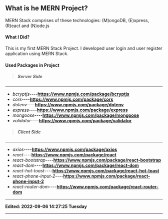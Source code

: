 ## What is he MERN Project?

MERN Stack comprises of these technologies: (M)ongoDB, (E)xpress, (R)eact and (N)ode.js

#### What I Did?

This is my first MERN Stack Project. I developed user login and user register application using MERN Stack.

#### Used Packages in Project

> ##### Server Side

------------

- *bcryptjs*----**https://www.npmjs.com/package/bcryptjs**
- *cors*----**https://www.npmjs.com/package/cors**
- *dotenv*----**https://www.npmjs.com/package/dotenv**
- *express*----**https://www.npmjs.com/package/express**
- *mongoose*----**https://www.npmjs.com/package/mongoose**
- *validator*----**https://www.npmjs.com/package/validator**

> ##### Client Side

------------

- *axios*----**https://www.npmjs.com/package/axios**
- *react*----**https://www.npmjs.com/package/react**
- *react-bootstrap*----**https://www.npmjs.com/package/react-bootstrap**
- *react-dom*----**https://www.npmjs.com/package/react-dom**
- *react-hot-toast*----**https://www.npmjs.com/package/react-hot-toast**
- *react-phone-input-2*----**https://www.npmjs.com/package/react-phone-input-2**
- *react-router-dom*----**https://www.npmjs.com/package/react-router-dom**

------------


**Edited: 2022-09-06 14:27:25 Tuesday**

------------



